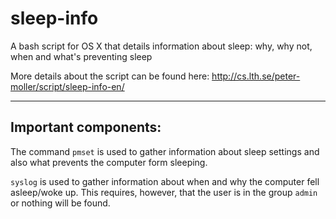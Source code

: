 # sleep-info
A bash script for OS X that details information about sleep: why, why not, when and what's preventing sleep

More details about the script can be found here:
http://cs.lth.se/peter-moller/script/sleep-info-en/

-----

Important components:
---------------------

The command `pmset` is used to gather information about sleep settings and also what prevents the computer form sleeping.

`syslog` is used to gather information about when and why the computer fell asleep/woke up. This requires, however, that the user is in the group `admin` or nothing will be found.
